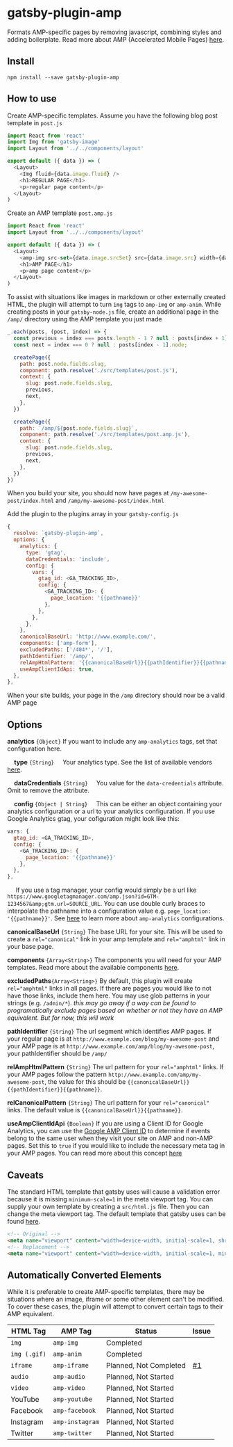 # gatsby-plugin-amp

Formats AMP-specific pages by removing javascript, combining styles and adding boilerplate. Read more about AMP (Accelerated Mobile Pages) [here](https://www.ampproject.org/).

## Install

`npm install --save gatsby-plugin-amp`

## How to use

Create AMP-specific templates. Assume you have the following blog post template in `post.js`

```javascript
import React from 'react'
import Img from 'gatsby-image'
import Layout from '../../components/layout'

export default ({ data }) => (
  <Layout>
    <Img fluid={data.image.fluid} />
    <h1>REGULAR PAGE</h1>
    <p>regular page content</p>
  </Layout>
)
```

Create an AMP template `post.amp.js`

```javascript
import React from 'react'
import Layout from '../../components/layout'

export default ({ data }) => (
  <Layout>
    <amp-img src-set={data.image.srcSet} src={data.image.src} width={data.image.width} height={data.image.height} alt={data.image.altText} layout="responsive" />
    <h1>AMP PAGE</h1>
    <p>amp page content</p>
  </Layout>
)
```

To assist with situations like images in markdown or other externally created HTML, the plugin will attempt to turn `img` tags to `amp-img` or `amp-anim`. While creating posts in your `gatsby-node.js` file, create an additional page in the `/amp/` directory using the AMP template you just made

```javascript
_.each(posts, (post, index) => {
  const previous = index === posts.length - 1 ? null : posts[index + 1].node;
  const next = index === 0 ? null : posts[index - 1].node;

  createPage({
    path: post.node.fields.slug,
    component: path.resolve('./src/templates/post.js'),
    context: {
      slug: post.node.fields.slug,
      previous,
      next,
    },
  })

  createPage({
    path: `/amp/${post.node.fields.slug}`,
    component: path.resolve('./src/templates/post.amp.js'),
    context: {
      slug: post.node.fields.slug,
      previous,
      next,
    },
  })
})
```

When you build your site, you should now have pages at `/my-awesome-post/index.html` and `/amp/my-awesome-post/index.html`

Add the plugin to the plugins array in your `gatsby-config.js`

```javascript
{
  resolve: `gatsby-plugin-amp`,
  options: {
    analytics: {
      type: 'gtag',
      dataCredentials: 'include',
      config: {
        vars: {
          gtag_id: <GA_TRACKING_ID>,
          config: {
            <GA_TRACKING_ID>: {
              page_location: '{{pathname}}'
            },
          },
        },
      },
    },
    canonicalBaseUrl: 'http://www.example.com/',
    components: ['amp-form'],
    excludedPaths: ['/404*', '/'],
    pathIdentifier: '/amp/',
    relAmpHtmlPattern: '{{canonicalBaseUrl}}{{pathIdentifier}}{{pathname}}'
    useAmpClientIdApi: true,
  },
},
```

When your site builds, your page in the `/amp` directory should now be a valid AMP page

## Options

**analytics** `{Object}`
If you want to include any `amp-analytics` tags, set that configuration here.

&nbsp;&nbsp;&nbsp;&nbsp;**type** `{String}`
&nbsp;&nbsp;&nbsp;&nbsp;Your analytics type. See the list of available vendors [here](https://www.ampproject.org/docs/analytics/analytics-vendors).

&nbsp;&nbsp;&nbsp;&nbsp;**dataCredentials** `{String}`
&nbsp;&nbsp;&nbsp;&nbsp;You value for the `data-credentials` attribute. Omit to remove the attribute.

&nbsp;&nbsp;&nbsp;&nbsp;**config** `{Object | String}`
&nbsp;&nbsp;&nbsp;&nbsp;This can be either an object containing your analytics configuration or a url to your analytics configuration. If you use Google Analytics gtag, your cofiguration might look like this:

```javascript
vars: {
  gtag_id: <GA_TRACKING_ID>,
  config: {
    <GA_TRACKING_ID>: {
      page_location: '{{pathname}}'
    },
  },
},
```

&nbsp;&nbsp;&nbsp;&nbsp; If you use a tag manager, your config would simply be a url like `https://www.googletagmanager.com/amp.json?id=GTM-1234567&amp;gtm.url=SOURCE_URL`. You can use double curly braces to interpolate the pathname into a configuration value e.g. `page_location: '{{pathname}}'`. See [here](https://www.ampproject.org/docs/reference/components/amp-analytics) to learn more about `amp-analytics` configurations.

**canonicalBaseUrl** `{String}`
The base URL for your site. This will be used to create a `rel="canonical"` link in your amp template and `rel="amphtml"` link in your base page.

**components** `{Array<String>}`
The components you will need for your AMP templates. Read more about the available components [here](https://www.ampproject.org/docs/reference/components).

**excludedPaths**`{Array<String>}`
By default, this plugin will create `rel="amphtml"` links in all pages. If there are pages you would like to not have those links, include them here. You may use glob patterns in your strings (e.g. `/admin/*`). *this may go away if a way can be found to programatically exclude pages based on whether or not they have an AMP equivalent. But for now, this will work*

**pathIdentifier** `{String}`
The url segment which identifies AMP pages. If your regular page is at `http://www.example.com/blog/my-awesome-post` and your AMP page is at `http://www.example.com/amp/blog/my-awesome-post`, your pathIdentifier should be `/amp/`

**relAmpHtmlPattern** `{String}`
The url pattern for your `rel="amphtml"` links. If your AMP pages follow the pattern `http://www.example.com/amp/my-awesome-post`, the value for this should be `{{canonicalBaseUrl}}{{pathIdentifier}}{{pathname}}`.

**relCanonicalPattern** `{String}`
The url pattern for your `rel="canonical"` links. The default value is `{{canonicalBaseUrl}}{{pathname}}`.

**useAmpClientIdApi** `{Boolean}`
If you are using a Client ID for Google Analytics, you can use the [Google AMP Client ID](https://support.google.com/analytics/answer/7486764) to determine if events belong to the same user when they visit your site on AMP and non-AMP pages. Set this to `true` if you would like to include the necessary meta tag in your AMP pages. You can read more about this concept [here](https://www.simoahava.com/analytics/accelerated-mobile-pages-via-google-tag-manager/#2-1-client-id)

## Caveats

The standard HTML template that gatsby uses will cause a validation error because it is missing `minimum-scale=1` in the meta viewport tag. You can supply your own template by creating a `src/html.js` file. Then you can change the meta viewport tag. The default template that gatsby uses can be found [here](https://github.com/gatsbyjs/gatsby/blob/master/packages/gatsby/cache-dir/default-html.js).

```html
<!-- Original -->
<meta name="viewport" content="width=device-width, initial-scale=1, shrink-to-fit=no" />
<!-- Replacement -->
<meta name="viewport" content="width=device-width, initial-scale=1, minimum-scale=1, shrink-to-fit=no" />
```

## Automatically Converted Elements

While it is preferable to create AMP-specific templates, there may be situations where an image, iframe or some other element can't be modified. To cover these cases, the plugin will attempt to convert certain tags to their AMP equivalent.

| HTML Tag       | AMP Tag           | Status                     | Issue |
|----------------|-------------------|----------------------------|-------|
| `img`          | `amp-img`         | Completed                  |       |
| `img (.gif)`   | `amp-anim`        | Completed                  |       |
| `iframe`       | `amp-iframe`      | Planned, Not Completed     | [#1](https://github.com/jafaircl/gatsby-plugin-amp/issues/1)      |
| `audio`        | `amp-audio`       | Planned, Not Started       |       |
| `video`        | `amp-video`       | Planned, Not Started       |       |
| YouTube        | `amp-youtube`     | Planned, Not Started       |       |
| Facebook       | `amp-facebook`    | Planned, Not Started       |       |
| Instagram      | `amp-instagram`   | Planned, Not Started       |       |
| Twitter        | `amp-twitter`     | Planned, Not Started       |       |
